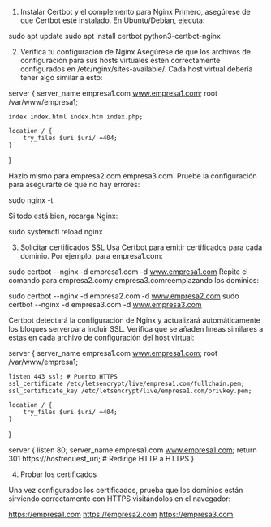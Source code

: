

1. Instalar Certbot y el complemento para Nginx
Primero, asegúrese de que Certbot esté instalado. En Ubuntu/Debian, ejecuta:

sudo apt update
sudo apt install certbot python3-certbot-nginx

2. Verifica tu configuración de Nginx
Asegúrese de que los archivos de configuración para sus hosts virtuales estén correctamente configurados en /etc/nginx/sites-available/. Cada host virtual debería tener algo similar a esto:

server {
    server_name empresa1.com www.empresa1.com;
    root /var/www/empresa1;
    
    index index.html index.htm index.php;

    location / {
        try_files $uri $uri/ =404;
    }
}

Hazlo mismo para empresa2.com empresa3.com. Pruebe la configuración para asegurarte de que no hay errores:

sudo nginx -t

Si todo está bien, recarga Nginx:

sudo systemctl reload nginx

3. Solicitar certificados SSL
Usa Certbot para emitir certificados para cada dominio. Por ejemplo, para empresa1.com:

sudo certbot --nginx -d empresa1.com -d www.empresa1.com
Repite el comando para empresa2.comy empresa3.comreemplazando los dominios:

sudo certbot --nginx -d empresa2.com -d www.empresa2.com
sudo certbot --nginx -d empresa3.com -d www.empresa3.com

Certbot detectará la configuración de Nginx y actualizará automáticamente los bloques serverpara incluir SSL. Verifica que se añaden líneas similares a estas en cada archivo de configuración del host virtual:

server {
    server_name empresa1.com www.empresa1.com;
    root /var/www/empresa1;

    listen 443 ssl; # Puerto HTTPS
    ssl_certificate /etc/letsencrypt/live/empresa1.com/fullchain.pem;
    ssl_certificate_key /etc/letsencrypt/live/empresa1.com/privkey.pem;

    location / {
        try_files $uri $uri/ =404;
    }
}

server {
    listen 80;
    server_name empresa1.com www.empresa1.com;
    return 301 https://$host$request_uri; # Redirige HTTP a HTTPS
}

4. Probar los certificados

Una vez configurados los certificados, prueba que los dominios están sirviendo correctamente con HTTPS visitándolos en el navegador:

https://empresa1.com
https://empresa2.com
https://empresa3.com
